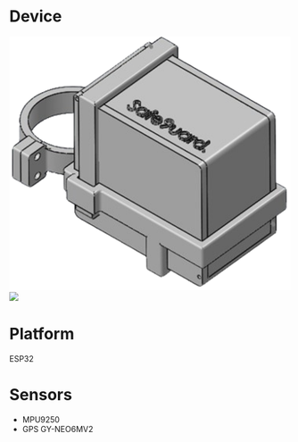 # Device
![](src/safe.png)
![](src/ard.png)
# Platform
ESP32
# Sensors
  - MPU9250
  - GPS GY-NEO6MV2